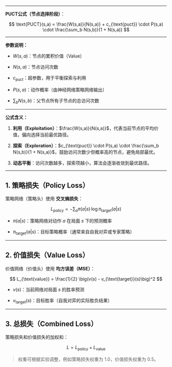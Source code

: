  
---

**PUCT公式（节点选择阶段）**：

$$
\text{PUCT}(s,a) = \frac{W(s,a)}{N(s,a)} + c_{\text{puct}} \cdot P(s,a) \cdot \frac{\sum_b N(s,b)}{1 + N(s,a)}
$$

---

**参数说明：**

- $W(s,a)$：节点的累积价值（Value）

- $N(s,a)$：节点访问次数

- $c_{\text{puct}}$：超参数，用于平衡探索与利用

- $P(s,a)$：动作概率（由神经网络策略网络输出）

- $\sum_b N(s,b)$：父节点所有子节点的总访问次数

---

**公式含义：**

1. **利用（Exploitation）**：$\frac{W(s,a)}{N(s,a)}$，代表当前节点的平均价值，偏向选择当前最优路径。

2. **探索（Exploration）**：$c_{\text{puct}} \cdot P(s,a) \cdot \frac{\sum_b N(s,b)}{1 + N(s,a)}$，鼓励访问次数少但概率高的节点，避免局部最优。

3. **动态平衡**：访问次数越多，探索项越小，算法会逐渐收敛到最优路径。

 ---

## **1\. 策略损失（Policy Loss）**

策略网络（策略头）使用 **交叉熵损失**：

$$
L_{\text{policy}} = - \sum_a \pi(a|s) \, \log \pi_{\text{target}}(a|s)
$$

- $\pi(a|s)$：策略网络对动作 $a$ 在局面 $s$ 下的预测概率

- $\pi_{\text{target}}(a|s)$：目标策略概率（通常来自自我对弈或专家策略）

---

## **2\. 价值损失（Value Loss）**

价值网络（价值头）使用 **均方误差（MSE）**：

$$
L_{\text{value}} = \frac{1}{2} \big(v(s) - v_{\text{target}}(s)\big)^2
$$

- $v(s)$：当前网络对局面 $s$ 的胜率预测

- $v_{\text{target}}(s)$：目标胜率（自我对弈的实际胜负结果）

---

## **3\. 总损失（Combined Loss）**

策略损失和价值损失的加权和：

$$
L = L_{\text{policy}} + L_{\text{value}}
$$

> 权重可根据实验调整，例如策略损失权重为 1.0，价值损失权重为 0.5。
